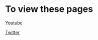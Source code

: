# To view these pages

[Youtube](https://luckychajjer.github.io/web_clone/youtube.html)

[Twitter](https://luckychajjer.github.io/web_clone/twitter.html)
